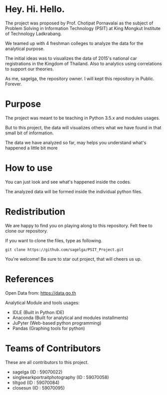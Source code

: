 # Hey. Hi. Hello.
The project was proposed by Prof. Chotipat Pornavalai as the subject of Problem Solving in Information Technology (PSIT) at King Mongkut Institute of Technology Ladkrabang.

We teamed up with 4 freshman colleges to analyze the data for the analytical purpose.

The initial ideas was to visualizes the data of 2015's national car registrations in the Kingdom of Thailand. Also to analytics using correlations to support our theories.

As me, sagelga, the repository owner. I will kept this repository in Public. Forever.

# Purpose
The project was meant to be teaching in Python 3.5.x and modules usages.

But to this project, the data will visualizes others what we have found in that small bit of information.

The data we have analyzed so far, may helps you understand what's happened a little bit more

# How to use
You can just look and see what's happened inside the codes.

The analyzed data will be formed inside the individual python files.

# Redistribution
We are happy to find you on playing along to this repository. Felt free to clone our repository.

If you want to clone the files, type as following.

```
git clone https://github.com/sagelga/PSIT_Project.git
```

You're welcome! Be sure to star out project, that will cheers us up.

# References
Open Data from: https://data.go.th

Analytical Module and tools usages:
- IDLE (Built in Python IDE)
- Anaconda (Built for analytical and modules installments)
- JuPyter (Web-based python programming)
- Pandas (Graphing tools for python)

# Teams of Contributors
These are all contributors to this project.
- sagelga (ID : 59070022)
- singleearkportraitphotography (ID : 59070058)
- tiltgod (ID : 59070084)
- closesun (ID : 59070095)
